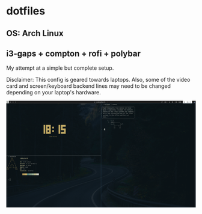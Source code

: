 # dotfiles
## OS: Arch Linux  
## i3-gaps + compton + rofi + polybar

My attempt at a simple but complete setup.

Disclaimer: This config is geared towards laptops. Also, some of the video card and screen/keyboard backend lines may need to be changed depending on your laptop's hardware.

![](screenshots/arch-rice.png)





